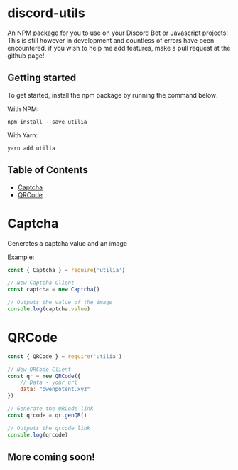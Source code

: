 # discord-utils
 An NPM package for you to use on your Discord Bot or Javascript projects! This is still however in development and countless of errors have been encountered, if you wish to help me add features, make a pull request at the github page!

 ## Getting started

 To get started, install the npm package by running the command below:

With NPM:

```shell
npm install --save utilia
```

With Yarn:

```shell
yarn add utilia
```

## Table of Contents

- [Captcha](#Captcha)
- [QRCode](#QRCode)

# Captcha

Generates a captcha value and an image

Example:

```js
const { Captcha } = require('utilia')

// New Captcha Client
const captcha = new Captcha()

// Outputs the value of the image
console.log(captcha.value)
```

# QRCode

```js
const { QRCode } = require('utilia')

// New QRCode Client
const qr = new QRCode({
    // Data - your url
    data: "owenpotent.xyz"
})

// Generate the QRCode link
const qrcode = qr.genQR()

// Outputs the qrcode link
console.log(qrcode)
```

## More coming soon!